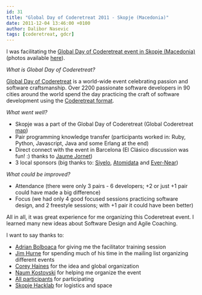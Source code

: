 ```yaml
---
id: 31
title: "Global Day of Coderetreat 2011 - Skopje (Macedonia)"
date: 2011-12-04 13:46:00 +0100
author: Dalibor Nasevic
tags: [coderetreat, gdcr]
---
```


I was facilitating the [Global Day of Coderetreat event in Skopje (Macedonia)](http://coderetreat.org/events/global-day-of-coderetreat-in-skopje-macedonia "Global Day of Coderetreat in Skopje (Macedonia)") (photos available [here](http://coderetreat.org/photo/albums/skopje-coderetreat "Global Day of Coderetreat in Skopje (Macedonia): Photos")).

_What is Global Day of Coderetreat?_

[Global Day of Coderetreat](http://globalday.coderetreat.org/ "Global Day of Coderetreat") is a world-wide event celebrating passion and software craftsmanship. Over 2200 passionate software developers in 90 cities around the world spend the day practicing the craft of software development using the [Coderetreat format](http://coderetreat.org/facilitating/structure-of-a-coderetreat "Coderetreat format").

_What went well?_

- Skopje was a part of the Global Day of Coderetreat (Global Coderetreat [map](http://globalday.coderetreat.org/ "Global Day of Coderetreat map"))
- Pair programming knowledge transfer (participants worked in: Ruby, Python, Javascript, Java and some Erlang at the end)
- Direct connect with the event in Barcelona (El Clásico discussion was fun! :) thanks to [Jaume Jornet](https://twitter.com/#%21/jaumejornet "Jaume Jornet"))
- 3 local sponsors (big thanks to: [Siyelo](http://siyelo.com/ "Siyelo"), [Atomidata](http://atomidata.com/ "Atomidata") and [Ever-Near](http://ever-near.com/ "Ever-Near"))

_What could be improved?_

- Attendance (there were only 3 pairs - 6 developers; +2 or just +1 pair could have made a big difference)
- Focus (we had only 4 good focused sessions practicing software design, and 2 freestyle sessions; with +1 pair it could have been better)

All in all, it was great experience for me organizing this Coderetreat event. I learned many new ideas about Software Design and Agile Coaching.

I want to say thanks to:

- [Adrian Bolboaca](http://www.agileminds.be/trainer/10 "Adrian Bolboaca") for giving me the facilitator training session
- [Jim Hurne](https://twitter.com/#%21/jthurne "Jim Hurne") for spending much of his time in the mailing list organizing different events
- [Corey Haines](http://coreyhaines.com/ "Corey Haines") for the idea and global organization
- [Naum Kostovski](https://twitter.com/#%21/techn0g0at "Naum Kostovski") for helping me organize the event
- [All participants](http://coderetreat.org/events/global-day-of-coderetreat-in-skopje-macedonia "Global Day of Coderetreat in Skopje (Macedonia)") for participating
- [Skopje Hacklab](http://b10g.spodeli.org/ "Skopje Hacklab") for logistics and space

